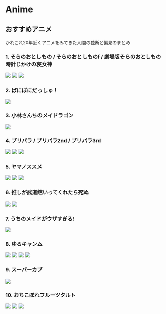 # Anime

<!-- js/mokuji.js -->
<div class="mokuji" first="3" last="3"></div>
<script src="js/mokuji.js"></script>

## おすすめアニメ

かれこれ20年近くアニメをみてきた人間の独断と偏見のまとめ

### 1. そらのおとしもの / そらのおとしものf / 劇場版そらのおとしもの 時計じかけの哀女神

<a href="https://www.amazon.co.jp/%E3%83%A6%E3%82%A6%E3%82%B7%E3%83%A3%E5%A4%A7%E5%9C%B0%E3%81%AB%E8%B5%B7%E3%81%A4/dp/B00FNG18ZC/ref=as_li_ss_il?ie=UTF8&qid=1551379037&sr=8-1&keywords=%E3%81%9D%E3%82%89%E3%81%AE%E3%81%8A%E3%81%A8%E3%81%97%E3%82%82%E3%81%AE&linkCode=li3&tag=infirmaria112-22&linkId=28995a11b067d164c4af751abe602803&language=ja_JP" target="_blank"><img border="0" src="//ws-fe.amazon-adsystem.com/widgets/q?_encoding=UTF8&ASIN=B00FNG18ZC&Format=_SL250_&ID=AsinImage&MarketPlace=JP&ServiceVersion=20070822&WS=1&tag=infirmaria112-22&language=ja_JP" ></a><img src="https://ir-jp.amazon-adsystem.com/e/ir?t=infirmaria112-22&language=ja_JP&l=li3&o=9&a=B00FNG18ZC" width="1" height="1" border="0" alt="" style="border:none !important; margin:0px !important;" />
<a href="https://www.amazon.co.jp/%E3%82%AD%E3%83%9F%E3%83%A2%E8%84%B1%E3%82%B2-%E5%B8%B0%E3%83%83%E3%83%86%E3%82%AD%E3%82%BF%E3%83%A6%E3%82%A6%E3%82%B7%E3%83%A3/dp/B00FNGJEOY/ref=as_li_ss_il?ie=UTF8&qid=1551379037&sr=8-3&keywords=%E3%81%9D%E3%82%89%E3%81%AE%E3%81%8A%E3%81%A8%E3%81%97%E3%82%82%E3%81%AE&linkCode=li3&tag=infirmaria112-22&linkId=07f383b60e13667c2db8ca54fc01f650&language=ja_JP" target="_blank"><img border="0" src="//ws-fe.amazon-adsystem.com/widgets/q?_encoding=UTF8&ASIN=B00FNGJEOY&Format=_SL250_&ID=AsinImage&MarketPlace=JP&ServiceVersion=20070822&WS=1&tag=infirmaria112-22&language=ja_JP" ></a><img src="https://ir-jp.amazon-adsystem.com/e/ir?t=infirmaria112-22&language=ja_JP&l=li3&o=9&a=B00FNGJEOY" width="1" height="1" border="0" alt="" style="border:none !important; margin:0px !important;" />
<a href="https://www.amazon.co.jp/%E5%8A%87%E5%A0%B4%E7%89%88%E3%81%9D%E3%82%89%E3%81%AE%E3%81%8A%E3%81%A8%E3%81%97%E3%82%82%E3%81%AE-%E6%99%82%E8%A8%88%E3%81%98%E3%81%8B%E3%81%91%E3%81%AE%E5%93%80%E5%A5%B3%E7%A5%9E-%E4%BF%9D%E5%BF%97%E7%B7%8F%E4%B8%80%E6%9C%97/dp/B07GDSDM6P/ref=as_li_ss_il?ie=UTF8&qid=1551379037&sr=8-7&keywords=%E3%81%9D%E3%82%89%E3%81%AE%E3%81%8A%E3%81%A8%E3%81%97%E3%82%82%E3%81%AE&linkCode=li3&tag=infirmaria112-22&linkId=761ad2a4c1c2560460a96e12d0e11480&language=ja_JP" target="_blank"><img border="0" src="//ws-fe.amazon-adsystem.com/widgets/q?_encoding=UTF8&ASIN=B07GDSDM6P&Format=_SL250_&ID=AsinImage&MarketPlace=JP&ServiceVersion=20070822&WS=1&tag=infirmaria112-22&language=ja_JP" ></a><img src="https://ir-jp.amazon-adsystem.com/e/ir?t=infirmaria112-22&language=ja_JP&l=li3&o=9&a=B07GDSDM6P" width="1" height="1" border="0" alt="" style="border:none !important; margin:0px !important;" />

### 2. ぱにぽにだっしゅ！

<a href="https://www.amazon.co.jp/%E3%81%B1%E3%81%AB%E3%81%BD%E3%81%AB%E3%81%A0%E3%81%A3%E3%81%97%E3%82%85-Blu-ray-BOX-%E5%88%9D%E5%9B%9E%E9%99%90%E5%AE%9A%E7%89%88-%E6%96%8E%E8%97%A4%E5%8D%83%E5%92%8C/dp/B06VXG62QL/ref=as_li_ss_il?ie=UTF8&qid=1551379136&sr=8-1&keywords=%E3%81%B1%E3%81%AB%E3%81%BD%E3%81%AB%E3%81%A0%E3%81%A3%E3%81%97%E3%82%85%EF%BC%81&linkCode=li3&tag=infirmaria112-22&linkId=de08095a4e1dd249b26818cd85935a43&language=ja_JP" target="_blank"><img border="0" src="//ws-fe.amazon-adsystem.com/widgets/q?_encoding=UTF8&ASIN=B06VXG62QL&Format=_SL250_&ID=AsinImage&MarketPlace=JP&ServiceVersion=20070822&WS=1&tag=infirmaria112-22&language=ja_JP" ></a><img src="https://ir-jp.amazon-adsystem.com/e/ir?t=infirmaria112-22&language=ja_JP&l=li3&o=9&a=B06VXG62QL" width="1" height="1" border="0" alt="" style="border:none !important; margin:0px !important;" />

### 3. 小林さんちのメイドラゴン

<a href="https://www.amazon.co.jp/%E3%80%8C%E7%AC%AC%E4%BA%8C%E3%81%AE%E3%83%89%E3%83%A9%E3%82%B4%E3%83%B3%E3%80%81%E3%82%AB%E3%83%B3%E3%83%8A%EF%BC%81%EF%BC%88%E3%83%8D%E3%82%BF%E3%83%90%E3%83%AC%E5%85%A8%E9%96%8B%E3%81%A7%E3%81%99%E3%81%AD%EF%BC%89%E3%80%8D/dp/B07BNZQF2Z/ref=as_li_ss_il?ie=UTF8&qid=1551379167&sr=8-1&keywords=%E5%B0%8F%E6%9E%97%E3%81%95%E3%82%93%E3%81%A1%E3%81%AE%E3%83%A1%E3%82%A4%E3%83%89%E3%83%A9%E3%82%B4%E3%83%B3&linkCode=li3&tag=infirmaria112-22&linkId=2e79c3f880a6ba469b067693ba6ebae5&language=ja_JP" target="_blank"><img border="0" src="//ws-fe.amazon-adsystem.com/widgets/q?_encoding=UTF8&ASIN=B07BNZQF2Z&Format=_SL250_&ID=AsinImage&MarketPlace=JP&ServiceVersion=20070822&WS=1&tag=infirmaria112-22&language=ja_JP" ></a><img src="https://ir-jp.amazon-adsystem.com/e/ir?t=infirmaria112-22&language=ja_JP&l=li3&o=9&a=B07BNZQF2Z" width="1" height="1" border="0" alt="" style="border:none !important; margin:0px !important;" />

### 4. プリパラ / プリパラ2nd / プリパラ3rd

<a href="https://www.amazon.co.jp/%E3%82%A2%E3%82%A4%E3%83%89%E3%83%AB%E5%A7%8B%E3%82%81%E3%81%A1%E3%82%83%E3%81%84%E3%81%BE%E3%81%97%E3%81%9F%EF%BC%81/dp/B00W4LK2NS/ref=as_li_ss_il?ie=UTF8&qid=1551379186&sr=8-1&keywords=%E3%83%97%E3%83%AA%E3%83%91%E3%83%A9&linkCode=li3&tag=infirmaria112-22&linkId=733161a044ce344c5ed1162be8fdbbd6&language=ja_JP" target="_blank"><img border="0" src="//ws-fe.amazon-adsystem.com/widgets/q?_encoding=UTF8&ASIN=B00W4LK2NS&Format=_SL250_&ID=AsinImage&MarketPlace=JP&ServiceVersion=20070822&WS=1&tag=infirmaria112-22&language=ja_JP" ></a><img src="https://ir-jp.amazon-adsystem.com/e/ir?t=infirmaria112-22&language=ja_JP&l=li3&o=9&a=B00W4LK2NS" width="1" height="1" border="0" alt="" style="border:none !important; margin:0px !important;" />
<a href="https://www.amazon.co.jp/%E3%81%BE%E3%81%9F%E3%81%BE%E3%81%9F%E3%82%A2%E3%82%A4%E3%83%89%E3%83%AB%E5%A7%8B%E3%82%81%E3%81%A1%E3%82%83%E3%81%84%E3%81%BE%E3%81%97%E3%81%9F%EF%BC%81%EF%BC%9F/dp/B00W4LKI96/ref=as_li_ss_il?ie=UTF8&qid=1551379186&sr=8-3&keywords=%E3%83%97%E3%83%AA%E3%83%91%E3%83%A9&linkCode=li3&tag=infirmaria112-22&linkId=bb8fbf0145c44ffa11de82fc70e95392&language=ja_JP" target="_blank"><img border="0" src="//ws-fe.amazon-adsystem.com/widgets/q?_encoding=UTF8&ASIN=B00W4LKI96&Format=_SL250_&ID=AsinImage&MarketPlace=JP&ServiceVersion=20070822&WS=1&tag=infirmaria112-22&language=ja_JP" ></a><img src="https://ir-jp.amazon-adsystem.com/e/ir?t=infirmaria112-22&language=ja_JP&l=li3&o=9&a=B00W4LKI96" width="1" height="1" border="0" alt="" style="border:none !important; margin:0px !important;" />
<a href="https://www.amazon.co.jp/%E3%83%9E%E3%83%9E%E3%82%A2%E3%82%A4%E3%83%89%E3%83%AB%E5%A7%8B%E3%82%81%E3%81%A1%E3%82%83%E3%81%84%E3%81%BE%E3%81%97%E3%81%9F%EF%BC%81%EF%BC%9F/dp/B01E7L6KB0/ref=as_li_ss_il?ie=UTF8&qid=1551379186&sr=8-2&keywords=%E3%83%97%E3%83%AA%E3%83%91%E3%83%A9&linkCode=li3&tag=infirmaria112-22&linkId=045d83b2b8e12818bf2a7e1f2c63da57&language=ja_JP" target="_blank"><img border="0" src="//ws-fe.amazon-adsystem.com/widgets/q?_encoding=UTF8&ASIN=B01E7L6KB0&Format=_SL250_&ID=AsinImage&MarketPlace=JP&ServiceVersion=20070822&WS=1&tag=infirmaria112-22&language=ja_JP" ></a><img src="https://ir-jp.amazon-adsystem.com/e/ir?t=infirmaria112-22&language=ja_JP&l=li3&o=9&a=B01E7L6KB0" width="1" height="1" border="0" alt="" style="border:none !important; margin:0px !important;" />

### 5. ヤマノススメ

<a href="https://www.amazon.co.jp/%E3%80%90%E4%B8%80%E5%90%88%E7%9B%AE%E3%80%91-%E5%B1%B1%E3%81%A0%E3%81%91%E3%81%AF%E3%83%80%E3%83%A1%EF%BC%81/dp/B00IJKSRKI/ref=as_li_ss_il?ie=UTF8&qid=1551379285&sr=8-5&keywords=%E3%83%A4%E3%83%9E%E3%83%8E%E3%82%B9%E3%82%B9%E3%83%A1&linkCode=li3&tag=infirmaria112-22&linkId=4e2bdab5c3413a032c108ee038b85515&language=ja_JP" target="_blank"><img border="0" src="//ws-fe.amazon-adsystem.com/widgets/q?_encoding=UTF8&ASIN=B00IJKSRKI&Format=_SL250_&ID=AsinImage&MarketPlace=JP&ServiceVersion=20070822&WS=1&tag=infirmaria112-22&language=ja_JP" ></a><img src="https://ir-jp.amazon-adsystem.com/e/ir?t=infirmaria112-22&language=ja_JP&l=li3&o=9&a=B00IJKSRKI" width="1" height="1" border="0" alt="" style="border:none !important; margin:0px !important;" />
<a href="https://www.amazon.co.jp/%E3%83%A4%E3%83%9E%E3%83%8E%E3%82%B9%E3%82%B9%E3%83%A1-%E3%82%BB%E3%82%AB%E3%83%B3%E3%83%89%E3%82%B7%E3%83%BC%E3%82%BA%E3%83%B3%E3%80%90%E6%96%B0%E4%B8%80%E5%90%88%E7%9B%AE%E3%80%91-%E3%83%86%E3%83%B3%E3%83%88%E3%81%AB%E6%B3%8A%E3%81%BE%E3%82%8D%E3%81%86%EF%BC%81/dp/B00M3IYKOO/ref=as_li_ss_il?ie=UTF8&qid=1551379383&sr=8-3&keywords=%E3%83%A4%E3%83%9E%E3%83%8E%E3%82%B9%E3%82%B9%E3%83%A1+%E3%82%BB%E3%82%AB%E3%83%B3%E3%83%89%E3%82%B7%E3%83%BC%E3%82%BA%E3%83%B3&linkCode=li3&tag=infirmaria112-22&linkId=a2da28d35d0b14b59ab04e3c4cf98c49&language=ja_JP" target="_blank"><img border="0" src="//ws-fe.amazon-adsystem.com/widgets/q?_encoding=UTF8&ASIN=B00M3IYKOO&Format=_SL250_&ID=AsinImage&MarketPlace=JP&ServiceVersion=20070822&WS=1&tag=infirmaria112-22&language=ja_JP" ></a><img src="https://ir-jp.amazon-adsystem.com/e/ir?t=infirmaria112-22&language=ja_JP&l=li3&o=9&a=B00M3IYKOO" width="1" height="1" border="0" alt="" style="border:none !important; margin:0px !important;" />
<a href="https://www.amazon.co.jp/%E3%80%8E%E7%AD%91%E6%B3%A2%E5%B1%B1%E3%81%A7%E5%88%9D%E3%83%87%E3%83%BC%E3%83%88%EF%BC%81%EF%BC%9F%E3%80%8F/dp/B07F5JP26G/ref=as_li_ss_il?ie=UTF8&qid=1551379285&sr=8-1&keywords=%E3%83%A4%E3%83%9E%E3%83%8E%E3%82%B9%E3%82%B9%E3%83%A1&linkCode=li3&tag=infirmaria112-22&linkId=fdd86c9904e04ab1cc24c03dedaeb5d1&language=ja_JP" target="_blank"><img border="0" src="//ws-fe.amazon-adsystem.com/widgets/q?_encoding=UTF8&ASIN=B07F5JP26G&Format=_SL250_&ID=AsinImage&MarketPlace=JP&ServiceVersion=20070822&WS=1&tag=infirmaria112-22&language=ja_JP" ></a><img src="https://ir-jp.amazon-adsystem.com/e/ir?t=infirmaria112-22&language=ja_JP&l=li3&o=9&a=B07F5JP26G" width="1" height="1" border="0" alt="" style="border:none !important; margin:0px !important;" />

### 6. 推しが武道館いってくれたら死ぬ

<a href="https://www.amazon.co.jp/%E3%80%90Amazon-co-jp%E9%99%90%E5%AE%9A%E3%80%91%E3%80%8C%E6%8E%A8%E3%81%97%E3%81%8C%E6%AD%A6%E9%81%93%E9%A4%A8%E3%81%84%E3%81%A3%E3%81%A6%E3%81%8F%E3%82%8C%E3%81%9F%E3%82%89%E6%AD%BB%E3%81%AC%E3%80%8DBlu-ray-Vol-1-2%E9%80%A3%E5%8B%95%E8%B3%BC%E5%85%A5%E7%89%B9%E5%85%B8%E3%80%8C%E3%83%89%E3%83%A9%E3%83%9ECD%E3%80%8D%E5%BC%95%E6%8F%9B%E3%83%87%E3%82%B8%E3%82%BF%E3%83%AB%E3%82%B7%E3%83%AA%E3%82%A2%E3%83%AB%E3%82%B3%E3%83%BC%E3%83%89%E4%BB%98-%E6%97%A9%E6%9C%9F%E4%BA%88%E7%B4%84%E8%B3%BC%E5%85%A5%E7%89%B9%E5%85%B8%E3%80%8C%E3%83%9D%E3%82%B9%E3%83%88%E3%82%AB%E3%83%BC%E3%83%893%E6%9E%9A%E3%82%BB%E3%83%83%E3%83%88%E3%80%8D%E4%BB%98/dp/B083MK8D84?__mk_ja_JP=%E3%82%AB%E3%82%BF%E3%82%AB%E3%83%8A&dchild=1&keywords=%E3%80%8C%E6%8E%A8%E3%81%97%E3%81%8C%E6%AD%A6%E9%81%93%E9%A4%A8%E3%81%84%E3%81%A3%E3%81%A6%E3%81%8F%E3%82%8C%E3%81%9F%E3%82%89%E6%AD%BB%E3%81%AC%E3%80%8DBlu-ray&qid=1625821170&sr=8-4&linkCode=li3&tag=infirmaria112-22&linkId=afbf6a03c8875400881be098bce36f01&language=ja_JP&ref_=as_li_ss_il" target="_blank"><img border="0" src="//ws-fe.amazon-adsystem.com/widgets/q?_encoding=UTF8&ASIN=B083MK8D84&Format=_SL250_&ID=AsinImage&MarketPlace=JP&ServiceVersion=20070822&WS=1&tag=infirmaria112-22&language=ja_JP" ></a><img src="https://ir-jp.amazon-adsystem.com/e/ir?t=infirmaria112-22&language=ja_JP&l=li3&o=9&a=B083MK8D84" width="1" height="1" border="0" alt="" style="border:none !important; margin:0px !important;" />
<a href="https://www.amazon.co.jp/%E3%80%90Amazon-co-jp%E9%99%90%E5%AE%9A%E3%80%91%E3%80%8C%E6%8E%A8%E3%81%97%E3%81%8C%E6%AD%A6%E9%81%93%E9%A4%A8%E3%81%84%E3%81%A3%E3%81%A6%E3%81%8F%E3%82%8C%E3%81%9F%E3%82%89%E6%AD%BB%E3%81%AC%E3%80%8DBlu-ray-Vol-2-Vol-1-2%E9%80%A3%E5%8B%95%E8%B3%BC%E5%85%A5%E7%89%B9%E5%85%B8%E3%80%8C%E3%83%89%E3%83%A9%E3%83%9ECD%E3%80%8D%E5%BC%95%E6%8F%9B%E3%83%87%E3%82%B8%E3%82%BF%E3%83%AB%E3%82%B7%E3%83%AA%E3%82%A2%E3%83%AB%E3%82%B3%E3%83%BC%E3%83%89%E4%BB%98-%E3%83%95%E3%82%A1%E3%82%A4%E3%83%AB%E3%83%BC%E3%82%BA%E3%81%82%E3%81%84/dp/B083MJSZSY?__mk_ja_JP=%E3%82%AB%E3%82%BF%E3%82%AB%E3%83%8A&dchild=1&keywords=%E3%80%8C%E6%8E%A8%E3%81%97%E3%81%8C%E6%AD%A6%E9%81%93%E9%A4%A8%E3%81%84%E3%81%A3%E3%81%A6%E3%81%8F%E3%82%8C%E3%81%9F%E3%82%89%E6%AD%BB%E3%81%AC%E3%80%8DBlu-ray&qid=1625821170&sr=8-2&linkCode=li3&tag=infirmaria112-22&linkId=8738c0f4a54c198d5a79ac7163b20fde&language=ja_JP&ref_=as_li_ss_il" target="_blank"><img border="0" src="//ws-fe.amazon-adsystem.com/widgets/q?_encoding=UTF8&ASIN=B083MJSZSY&Format=_SL250_&ID=AsinImage&MarketPlace=JP&ServiceVersion=20070822&WS=1&tag=infirmaria112-22&language=ja_JP" ></a><img src="https://ir-jp.amazon-adsystem.com/e/ir?t=infirmaria112-22&language=ja_JP&l=li3&o=9&a=B083MJSZSY" width="1" height="1" border="0" alt="" style="border:none !important; margin:0px !important;" />

### 7. うちのメイドがウザすぎる!

<a href="https://www.amazon.co.jp/%E3%80%8C%E3%81%86%E3%81%A1%E3%81%AE%E3%83%A1%E3%82%A4%E3%83%89%E3%81%A8%E9%96%8B%E3%81%8B%E3%81%9A%E3%81%AE%E9%83%A8%E5%B1%8B%E3%80%8D/dp/B07JBKRGYP/ref=as_li_ss_il?ie=UTF8&qid=1551379404&sr=8-7&keywords=%E3%81%86%E3%81%A1%E3%81%AE%E3%83%A1%E3%82%A4%E3%83%89%E3%81%8C%E3%82%A6%E3%82%B6%E3%81%99%E3%81%8E%E3%82%8B!&linkCode=li3&tag=infirmaria112-22&linkId=d9eeae9bfdd4b3f3d18be33232bf4e5b&language=ja_JP" target="_blank"><img border="0" src="//ws-fe.amazon-adsystem.com/widgets/q?_encoding=UTF8&ASIN=B07JBKRGYP&Format=_SL250_&ID=AsinImage&MarketPlace=JP&ServiceVersion=20070822&WS=1&tag=infirmaria112-22&language=ja_JP" ></a><img src="https://ir-jp.amazon-adsystem.com/e/ir?t=infirmaria112-22&language=ja_JP&l=li3&o=9&a=B07JBKRGYP" width="1" height="1" border="0" alt="" style="border:none !important; margin:0px !important;" />

### 8. ゆるキャン△

<a href="https://www.amazon.co.jp/%E3%80%8E%E3%82%86%E3%82%8B%E3%82%AD%E3%83%A3%E3%83%B3%E2%96%B3%E3%80%8FBlu-ray-BOX-%E5%90%84%E5%8B%99%E5%8E%9F%E3%81%AA%E3%81%A7%E3%81%97%E3%81%93-CV-%E8%8A%B1%E5%AE%88%E3%82%86%E3%81%BF%E3%82%8A/dp/B0039M2M7K?__mk_ja_JP=%E3%82%AB%E3%82%BF%E3%82%AB%E3%83%8A&dchild=1&keywords=%E3%82%86%E3%82%8B%E3%82%AD%E3%83%A3%E3%83%B3+Blu-ray&qid=1625821239&sr=8-3&linkCode=li3&tag=infirmaria112-22&linkId=7a6587c50145b45d2acdee632fc51e14&language=ja_JP&ref_=as_li_ss_il" target="_blank"><img border="0" src="//ws-fe.amazon-adsystem.com/widgets/q?_encoding=UTF8&ASIN=B0039M2M7K&Format=_SL250_&ID=AsinImage&MarketPlace=JP&ServiceVersion=20070822&WS=1&tag=infirmaria112-22&language=ja_JP" ></a><img src="https://ir-jp.amazon-adsystem.com/e/ir?t=infirmaria112-22&language=ja_JP&l=li3&o=9&a=B0039M2M7K" width="1" height="1" border="0" alt="" style="border:none !important; margin:0px !important;" />
<a href="https://www.amazon.co.jp/%E3%80%8E%E3%82%86%E3%82%8B%E3%82%AD%E3%83%A3%E3%83%B3%E2%96%B3SEASON2%E3%80%8F%E7%AC%AC1%E5%B7%BB-Blu-ray-%E8%8A%B1%E5%AE%88%E3%82%86%E3%81%BF%E3%82%8A/dp/B0039LV9P2?__mk_ja_JP=%E3%82%AB%E3%82%BF%E3%82%AB%E3%83%8A&dchild=1&keywords=%E3%82%86%E3%82%8B%E3%82%AD%E3%83%A3%E3%83%B3+Blu-ray&qid=1625821239&sr=8-5&linkCode=li3&tag=infirmaria112-22&linkId=38a9eabab718d19a216294037b5d163a&language=ja_JP&ref_=as_li_ss_il" target="_blank"><img border="0" src="//ws-fe.amazon-adsystem.com/widgets/q?_encoding=UTF8&ASIN=B0039LV9P2&Format=_SL250_&ID=AsinImage&MarketPlace=JP&ServiceVersion=20070822&WS=1&tag=infirmaria112-22&language=ja_JP" ></a><img src="https://ir-jp.amazon-adsystem.com/e/ir?t=infirmaria112-22&language=ja_JP&l=li3&o=9&a=B0039LV9P2" width="1" height="1" border="0" alt="" style="border:none !important; margin:0px !important;" />
<a href="https://www.amazon.co.jp/%E3%80%8E%E3%82%86%E3%82%8B%E3%82%AD%E3%83%A3%E3%83%B3%E2%96%B3SEASON2%E3%80%8F%E7%AC%AC2%E5%B7%BB-Blu-ray-%E8%8A%B1%E5%AE%88%E3%82%86%E3%81%BF%E3%82%8A/dp/B08QS6481G?__mk_ja_JP=%E3%82%AB%E3%82%BF%E3%82%AB%E3%83%8A&dchild=1&keywords=%E3%82%86%E3%82%8B%E3%82%AD%E3%83%A3%E3%83%B3+Blu-ray&qid=1625821239&sr=8-4&linkCode=li3&tag=infirmaria112-22&linkId=3e47e0bc42643e8aace358edebc6254b&language=ja_JP&ref_=as_li_ss_il" target="_blank"><img border="0" src="//ws-fe.amazon-adsystem.com/widgets/q?_encoding=UTF8&ASIN=B08QS6481G&Format=_SL250_&ID=AsinImage&MarketPlace=JP&ServiceVersion=20070822&WS=1&tag=infirmaria112-22&language=ja_JP" ></a><img src="https://ir-jp.amazon-adsystem.com/e/ir?t=infirmaria112-22&language=ja_JP&l=li3&o=9&a=B08QS6481G" width="1" height="1" border="0" alt="" style="border:none !important; margin:0px !important;" />
<a href="https://www.amazon.co.jp/%E3%80%8E%E3%82%86%E3%82%8B%E3%82%AD%E3%83%A3%E3%83%B3%E2%96%B3SEASON2%E3%80%8F%E7%AC%AC3%E5%B7%BB-Blu-ray-%E8%8A%B1%E5%AE%88%E3%82%86%E3%81%BF%E3%82%8A/dp/B08QSW7KB3?__mk_ja_JP=%E3%82%AB%E3%82%BF%E3%82%AB%E3%83%8A&dchild=1&keywords=%E3%82%86%E3%82%8B%E3%82%AD%E3%83%A3%E3%83%B3+Blu-ray&qid=1625821239&sr=8-7&linkCode=li3&tag=infirmaria112-22&linkId=faedbba898aa8285cf88b9a0eb4f1b78&language=ja_JP&ref_=as_li_ss_il" target="_blank"><img border="0" src="//ws-fe.amazon-adsystem.com/widgets/q?_encoding=UTF8&ASIN=B08QSW7KB3&Format=_SL250_&ID=AsinImage&MarketPlace=JP&ServiceVersion=20070822&WS=1&tag=infirmaria112-22&language=ja_JP" ></a><img src="https://ir-jp.amazon-adsystem.com/e/ir?t=infirmaria112-22&language=ja_JP&l=li3&o=9&a=B08QSW7KB3" width="1" height="1" border="0" alt="" style="border:none !important; margin:0px !important;" />


### 9. スーパーカブ

<a href="https://www.amazon.co.jp/%E3%80%90Amazon-co-jp%E9%99%90%E5%AE%9A%E3%80%91%E3%82%B9%E3%83%BC%E3%83%91%E3%83%BC%E3%82%AB%E3%83%96-Blu-ray-BOX-%E8%B3%BC%E5%85%A5%E7%89%B9%E5%85%B8-%E3%82%B3%E3%83%9F%E3%82%AB%E3%83%A9%E3%82%A4%E3%82%BA%E3%83%BB%E8%9F%B9%E4%B8%B9%E6%8F%8F%E3%81%8D%E4%B8%8B%E3%82%8D%E3%81%97%E3%82%A4%E3%83%A9%E3%82%B9%E3%83%88%E4%BD%BF%E7%94%A8B2%E3%82%BF%E3%83%9A%E3%82%B9%E3%83%88%E3%83%AA%E3%83%BC/dp/B093CCVPSF?__mk_ja_JP=%E3%82%AB%E3%82%BF%E3%82%AB%E3%83%8A&dchild=1&keywords=%E3%82%B9%E3%83%BC%E3%83%91%E3%83%BC%E3%82%AB%E3%83%96+Blu-ray&qid=1625821325&sr=8-2&linkCode=li3&tag=infirmaria112-22&linkId=989b1e878cb3bb76520f179cf4a5cb62&language=ja_JP&ref_=as_li_ss_il" target="_blank"><img border="0" src="//ws-fe.amazon-adsystem.com/widgets/q?_encoding=UTF8&ASIN=B093CCVPSF&Format=_SL250_&ID=AsinImage&MarketPlace=JP&ServiceVersion=20070822&WS=1&tag=infirmaria112-22&language=ja_JP" ></a><img src="https://ir-jp.amazon-adsystem.com/e/ir?t=infirmaria112-22&language=ja_JP&l=li3&o=9&a=B093CCVPSF" width="1" height="1" border="0" alt="" style="border:none !important; margin:0px !important;" />

### 10. おちこぼれフルーツタルト

<a href="https://www.amazon.co.jp/%E3%80%90Amazon-co-jp%E9%99%90%E5%AE%9A%E3%80%91%E3%81%8A%E3%81%A1%E3%81%93%E3%81%BC%E3%82%8C%E3%83%95%E3%83%AB%E3%83%BC%E3%83%84%E3%82%BF%E3%83%AB%E3%83%88-Vol-1-%E6%97%A9%E6%9C%9F%E4%BA%88%E7%B4%84%E7%89%B9%E5%85%B8-%E5%8E%9F%E4%BD%9C%E3%83%BB%E6%B5%9C%E5%BC%93%E5%A0%B4%E5%8F%8C%E6%8F%8F%E3%81%8D%E4%B8%8B%E3%82%8D%E3%81%97%E3%82%A4%E3%83%A9%E3%82%B9%E3%83%88%E5%85%A5%E3%82%8A%E3%83%8A%E3%83%83%E3%83%97%E3%82%B6%E3%83%83%E3%82%AF-%E5%8E%9F%E4%BD%9C%E6%8F%8F%E3%81%8D%E4%B8%8B%E3%82%8D%E3%81%97%E3%82%A4%E3%83%A9%E3%82%B9%E3%83%88%E4%BD%BF%E7%94%A8%E5%85%A8%E5%B7%BB%E5%8F%8E%E7%B4%8DBOX%E3%82%B7%E3%83%AA%E3%82%A2%E3%83%AB%E3%82%B3%E3%83%BC%E3%83%89%E4%BB%98%E3%81%8D/dp/B08KYHRXLC?__mk_ja_JP=%E3%82%AB%E3%82%BF%E3%82%AB%E3%83%8A&dchild=1&keywords=%E3%81%8A%E3%81%A1%E3%81%93%E3%81%BC%E3%82%8C%E3%83%95%E3%83%AB%E3%83%BC%E3%83%84%E3%82%BF%E3%83%AB%E3%83%88+Blu-ray&qid=1625821445&sr=8-5&linkCode=li3&tag=infirmaria112-22&linkId=1316815e2c79c276124d4c74f2b7f348&language=ja_JP&ref_=as_li_ss_il" target="_blank"><img border="0" src="//ws-fe.amazon-adsystem.com/widgets/q?_encoding=UTF8&ASIN=B08KYHRXLC&Format=_SL250_&ID=AsinImage&MarketPlace=JP&ServiceVersion=20070822&WS=1&tag=infirmaria112-22&language=ja_JP" ></a><img src="https://ir-jp.amazon-adsystem.com/e/ir?t=infirmaria112-22&language=ja_JP&l=li3&o=9&a=B08KYHRXLC" width="1" height="1" border="0" alt="" style="border:none !important; margin:0px !important;" />
<a href="https://www.amazon.co.jp/%E3%80%90Amazon-co-jp%E9%99%90%E5%AE%9A%E3%80%91%E3%81%8A%E3%81%A1%E3%81%93%E3%81%BC%E3%82%8C%E3%83%95%E3%83%AB%E3%83%BC%E3%83%84%E3%82%BF%E3%83%AB%E3%83%88-Vol-2-%E5%85%A8%E5%B7%BB%E8%B3%BC%E5%85%A5%E7%89%B9%E5%85%B8-%E5%8E%9F%E4%BD%9C%E6%8F%8F%E3%81%8D%E4%B8%8B%E3%82%8D%E3%81%97%E3%82%A4%E3%83%A9%E3%82%B9%E3%83%88%E4%BD%BF%E7%94%A8%E5%85%A8%E5%B7%BB%E5%8F%8E%E7%B4%8DBOX%E3%82%B7%E3%83%AA%E3%82%A2%E3%83%AB%E3%82%B3%E3%83%BC%E3%83%89%E4%BB%98%E3%81%8D-Blu-ray/dp/B08KYFMW7T?__mk_ja_JP=%E3%82%AB%E3%82%BF%E3%82%AB%E3%83%8A&dchild=1&keywords=%E3%81%8A%E3%81%A1%E3%81%93%E3%81%BC%E3%82%8C%E3%83%95%E3%83%AB%E3%83%BC%E3%83%84%E3%82%BF%E3%83%AB%E3%83%88+Blu-ray&qid=1625821445&sr=8-3&linkCode=li3&tag=infirmaria112-22&linkId=dbf7cf82f5c0292f8ef9094323e8b619&language=ja_JP&ref_=as_li_ss_il" target="_blank"><img border="0" src="//ws-fe.amazon-adsystem.com/widgets/q?_encoding=UTF8&ASIN=B08KYFMW7T&Format=_SL250_&ID=AsinImage&MarketPlace=JP&ServiceVersion=20070822&WS=1&tag=infirmaria112-22&language=ja_JP" ></a><img src="https://ir-jp.amazon-adsystem.com/e/ir?t=infirmaria112-22&language=ja_JP&l=li3&o=9&a=B08KYFMW7T" width="1" height="1" border="0" alt="" style="border:none !important; margin:0px !important;" />
<a href="https://www.amazon.co.jp/%E3%80%90Amazon-co-jp%E9%99%90%E5%AE%9A%E3%80%91%E3%81%8A%E3%81%A1%E3%81%93%E3%81%BC%E3%82%8C%E3%83%95%E3%83%AB%E3%83%BC%E3%83%84%E3%82%BF%E3%83%AB%E3%83%88-Vol-3-%E5%85%A8%E5%B7%BB%E8%B3%BC%E5%85%A5%E7%89%B9%E5%85%B8-%E5%8E%9F%E4%BD%9C%E6%8F%8F%E3%81%8D%E4%B8%8B%E3%82%8D%E3%81%97%E3%82%A4%E3%83%A9%E3%82%B9%E3%83%88%E4%BD%BF%E7%94%A8%E5%85%A8%E5%B7%BB%E5%8F%8E%E7%B4%8DBOX%E3%82%B7%E3%83%AA%E3%82%A2%E3%83%AB%E3%82%B3%E3%83%BC%E3%83%89%E4%BB%98%E3%81%8D-Blu-ray/dp/B08KYGD2X1?__mk_ja_JP=%E3%82%AB%E3%82%BF%E3%82%AB%E3%83%8A&dchild=1&keywords=%E3%81%8A%E3%81%A1%E3%81%93%E3%81%BC%E3%82%8C%E3%83%95%E3%83%AB%E3%83%BC%E3%83%84%E3%82%BF%E3%83%AB%E3%83%88+Blu-ray&qid=1625821445&sr=8-6&linkCode=li3&tag=infirmaria112-22&linkId=633234d4f8717a6073b8c0a15ff99839&language=ja_JP&ref_=as_li_ss_il" target="_blank"><img border="0" src="//ws-fe.amazon-adsystem.com/widgets/q?_encoding=UTF8&ASIN=B08KYGD2X1&Format=_SL250_&ID=AsinImage&MarketPlace=JP&ServiceVersion=20070822&WS=1&tag=infirmaria112-22&language=ja_JP" ></a><img src="https://ir-jp.amazon-adsystem.com/e/ir?t=infirmaria112-22&language=ja_JP&l=li3&o=9&a=B08KYGD2X1" width="1" height="1" border="0" alt="" style="border:none !important; margin:0px !important;" />